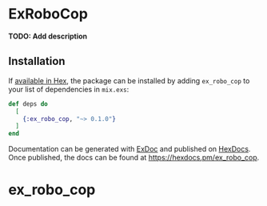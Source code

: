# ExRoboCop

**TODO: Add description**

## Installation

If [available in Hex](https://hex.pm/docs/publish), the package can be installed
by adding `ex_robo_cop` to your list of dependencies in `mix.exs`:

```elixir
def deps do
  [
    {:ex_robo_cop, "~> 0.1.0"}
  ]
end
```

Documentation can be generated with [ExDoc](https://github.com/elixir-lang/ex_doc)
and published on [HexDocs](https://hexdocs.pm). Once published, the docs can
be found at <https://hexdocs.pm/ex_robo_cop>.

# ex_robo_cop
